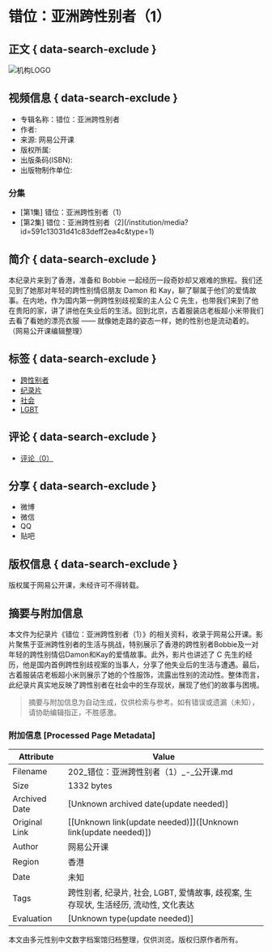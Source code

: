 # 错位：亚洲跨性别者（1）

## 正文 { data-search-exclude }


![机构LOGO](http://image.yuntu.io/cover/1138/2503/1501229847994.jpg)

## 视频信息 { data-search-exclude }
- 专辑名称：错位：亚洲跨性别者
- 作者: 
- 来源: 网易公开课
- 版权所属: 
- 出版条码(ISBN): 
- 出版物制作单位: 

### 分集
- [第1集] 错位：亚洲跨性别者（1）
- [第2集] 错位：亚洲跨性别者（2](/institution/media?id=591c13031d41c83deff2ea4c&type=1)

## 简介 { data-search-exclude }
本纪录片来到了香港，准备和 Bobbie 一起经历一段奇妙却又艰难的旅程。我们还见到了她那对年轻的跨性别情侣朋友 Damon 和 Kay，聊了聊属于他们的爱情故事。在内地，作为国内第一例跨性别歧视案的主人公 C 先生，也带我们来到了他在贵阳的家，讲了讲他在失业后的生活。回到北京，古着服装店老板超小米带我们去看了看她的漂亮衣服 —— 就像她走路的姿态一样，她的性别也是流动着的。（网易公开课编辑整理）

## 标签 { data-search-exclude }
- [跨性别者](#)
- [纪录片](#)
- [社会](#)
- [LGBT](#)

## 评论 { data-search-exclude }
- [评论（0）](#comments)

## 分享 { data-search-exclude }
- 微博
- 微信
- QQ
- 贴吧

## 版权信息 { data-search-exclude }
版权属于网易公开课，未经许可不得转载。
<!-- tcd_original_link http://202.116.174.104/institution/media?id=591c13031d41c83deff2ea4b&type=1 -->


## 摘要与附加信息

<!-- tcd_abstract -->
本文件为纪录片《错位：亚洲跨性别者（1）》的相关资料，收录于网易公开课。影片聚焦于亚洲跨性别者的生活与挑战，特别展示了香港的跨性别者Bobbie及一对年轻的跨性别情侣Damon和Kay的爱情故事。此外，影片也讲述了 C 先生的经历，他是国内首例跨性别歧视案的当事人，分享了他失业后的生活与遭遇。最后，古着服装店老板超小米则展示了她的个性服饰，流露出性别的流动性。整体而言，此纪录片真实地反映了跨性别者在社会中的生存现状，展现了他们的故事与困境。
<!-- tcd_abstract_end -->

> 摘要与附加信息为自动生成，仅供检索与参考。如有错误或遗漏（未知），请协助编辑指正，不胜感激。

### 附加信息 [Processed Page Metadata]

| Attribute       | Value                                  |
|-----------------|----------------------------------------|
| Filename        | 202_错位：亚洲跨性别者（1）_-_公开课.md                             |
| Size            | 1332 bytes                           |
| Archived Date   | [Unknown archived date(update needed)]                             |
| Original Link   | [[Unknown link(update needed)]]([Unknown link(update needed)])                       |
| Author          | 网易公开课                               |
| Region          | 香港                               |
| Date            | 未知                                 |
| Tags            | 跨性别者, 纪录片, 社会, LGBT, 爱情故事, 歧视案, 生存现状, 生活经历, 流动性, 文化表达                                 |
| Evaluation            | [Unknown type(update needed)]                                 |
<!-- tcd_table_end -->

本文由多元性别中文数字档案馆归档整理，仅供浏览。版权归原作者所有。
